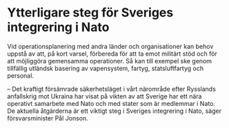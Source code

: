 # Ytterligare steg för Sveriges integrering i Nato

Vid operationsplanering med andra länder och organisationer kan behov uppstå av att, på kort varsel, förbereda för att ta emot militärt stöd och för att möjliggöra gemensamma operationer. Så kan till exempel ske genom tillfällig utländsk basering av vapensystem, fartyg, statsluftfartyg och personal.

– Det kraftigt försämrade säkerhetsläget i vårt närområde efter Rysslands anfallskrig mot Ukraina har visat på vikten av att Sverige har ett nära operativt samarbete med Nato och med stater som är medlemmar i Nato. De aktuella åtgärderna är ett viktigt steg i Sveriges integrering i Nato, säger försvarsminister Pål Jonson.

